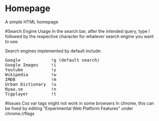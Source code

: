 # Homepage
A simple HTML homepage





#Search Engine Usage
In the search bar, after the intended query, type ! followed by the respective character for whatever search engine you want to use.

Search engines implemented by default include:
<pre>
Google            !g (default search)  
Google Images     !i  
Youtube           !y  
Wikipedia         !w  
IMDB              !m  
Urban Dictionary  !u  
Nyaa.se           !n  
Tcgplayer         !t  
</pre>


#Issues
Css var tags might not work in some browsers
In chrome, this can be fixed by editing "Experimental Web Platform Features" under chrome://flags
